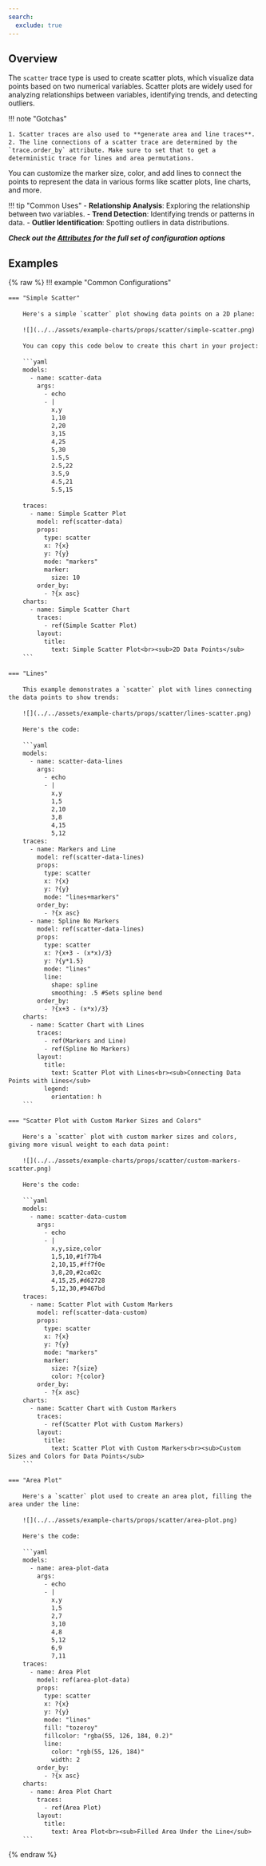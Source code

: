 ```yaml
---
search:
  exclude: true
---
```

<!--start-->
## Overview

The `scatter` trace type is used to create scatter plots, which visualize data points based on two numerical variables. Scatter plots are widely used for analyzing relationships between variables, identifying trends, and detecting outliers.

!!! note "Gotchas"

    1. Scatter traces are also used to **generate area and line traces**.
    2. The line connections of a scatter trace are determined by the `trace.order_by` attribute. Make sure to set that to get a deterministic trace for lines and area permutations. 

You can customize the marker size, color, and add lines to connect the points to represent the data in various forms like scatter plots, line charts, and more.

!!! tip "Common Uses"
    - **Relationship Analysis**: Exploring the relationship between two variables.
    - **Trend Detection**: Identifying trends or patterns in data.
    - **Outlier Identification**: Spotting outliers in data distributions.

_**Check out the [Attributes](../configuration/Trace/Props/Scatter/#attributes) for the full set of configuration options**_

## Examples

{% raw %}
!!! example "Common Configurations"

    === "Simple Scatter"

        Here's a simple `scatter` plot showing data points on a 2D plane:

        ![](../../assets/example-charts/props/scatter/simple-scatter.png)

        You can copy this code below to create this chart in your project:

        ```yaml
        models:
          - name: scatter-data
            args:
              - echo
              - |
                x,y
                1,10
                2,20
                3,15
                4,25
                5,30
                1.5,5
                2.5,22
                3.5,9
                4.5,21
                5.5,15

        traces:
          - name: Simple Scatter Plot
            model: ref(scatter-data)
            props:
              type: scatter
              x: ?{x}
              y: ?{y}
              mode: "markers"
              marker: 
                size: 10
            order_by: 
              - ?{x asc}
        charts:
          - name: Simple Scatter Chart
            traces:
              - ref(Simple Scatter Plot)
            layout:
              title:
                text: Simple Scatter Plot<br><sub>2D Data Points</sub>
        ```

    === "Lines"

        This example demonstrates a `scatter` plot with lines connecting the data points to show trends:

        ![](../../assets/example-charts/props/scatter/lines-scatter.png)

        Here's the code:

        ```yaml
        models:
          - name: scatter-data-lines
            args:
              - echo
              - |
                x,y
                1,5
                2,10
                3,8
                4,15
                5,12
        traces:
          - name: Markers and Line
            model: ref(scatter-data-lines)
            props:
              type: scatter
              x: ?{x}
              y: ?{y}
              mode: "lines+markers"
            order_by: 
              - ?{x asc}
          - name: Spline No Markers
            model: ref(scatter-data-lines)
            props:
              type: scatter
              x: ?{x+3 - (x*x)/3}
              y: ?{y*1.5}
              mode: "lines"
              line: 
                shape: spline
                smoothing: .5 #Sets spline bend
            order_by: 
              - ?{x+3 - (x*x)/3}
        charts:
          - name: Scatter Chart with Lines
            traces:
              - ref(Markers and Line)
              - ref(Spline No Markers)
            layout:
              title:
                text: Scatter Plot with Lines<br><sub>Connecting Data Points with Lines</sub>
              legend: 
                orientation: h
        ```

    === "Scatter Plot with Custom Marker Sizes and Colors"

        Here's a `scatter` plot with custom marker sizes and colors, giving more visual weight to each data point:

        ![](../../assets/example-charts/props/scatter/custom-markers-scatter.png)

        Here's the code:

        ```yaml
        models:
          - name: scatter-data-custom
            args:
              - echo
              - |
                x,y,size,color
                1,5,10,#1f77b4
                2,10,15,#ff7f0e
                3,8,20,#2ca02c
                4,15,25,#d62728
                5,12,30,#9467bd
        traces:
          - name: Scatter Plot with Custom Markers
            model: ref(scatter-data-custom)
            props:
              type: scatter
              x: ?{x}
              y: ?{y}
              mode: "markers"
              marker:
                size: ?{size}
                color: ?{color}
            order_by: 
              - ?{x asc}
        charts:
          - name: Scatter Chart with Custom Markers
            traces:
              - ref(Scatter Plot with Custom Markers)
            layout:
              title:
                text: Scatter Plot with Custom Markers<br><sub>Custom Sizes and Colors for Data Points</sub>
        ```

    === "Area Plot"

        Here's a `scatter` plot used to create an area plot, filling the area under the line:

        ![](../../assets/example-charts/props/scatter/area-plot.png)

        Here's the code:

        ```yaml
        models:
          - name: area-plot-data
            args:
              - echo
              - |
                x,y
                1,5
                2,7
                3,10
                4,8
                5,12
                6,9
                7,11
        traces:
          - name: Area Plot
            model: ref(area-plot-data)
            props:
              type: scatter
              x: ?{x}
              y: ?{y}
              mode: "lines"
              fill: "tozeroy"
              fillcolor: "rgba(55, 126, 184, 0.2)"
              line:
                color: "rgb(55, 126, 184)"
                width: 2
            order_by: 
              - ?{x asc}
        charts:
          - name: Area Plot Chart
            traces:
              - ref(Area Plot)
            layout:
              title:
                text: Area Plot<br><sub>Filled Area Under the Line</sub>
        ```

{% endraw %}
<!--end-->
